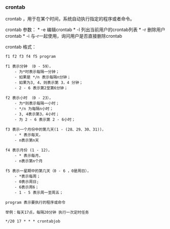 ### crontab ###

crontab ，用于在某个时间，系统自动执行指定的程序或者命令。

crontab 参数：
    * -e 编辑crontab
    * -l 列出当前用户的crontab列表
    * -r 删除用户crontab
    * -i 与-r一起使用，询问用户是否直接删除crontab

crontab 格式：
```
f1 f2 f3 f4 f5 program

f1 表示分钟 （0 - 59），
    - 为*时表示每隔一分钟；
    - 如果是 */n 表示每隔n分钟；
    - 如果为3, 4，则表示第 3，4 分钟；
    - 2 - 6 表示第2至第6分钟；

f2 表示小时 （0 - 23），
    - 为*则表示每隔一小时；
    - */n 为每隔n小时；
    - 3, 4表示第3，4小时；
    - 为 2 - 6 表示第 2 - 6小时；

f3 表示一个月份中的第几天(1 - (28、29、30、31))，
    - * 表示每天，
    - n表示第n天

f4 表示月份 (1 - 12)，
    - * 表示每月，
    - n表示第n个月

f5 表示一星期中的第几天（0 - 6 ，0是周日），
    - *表示每周；
    - 0表示周日; 
    - 6表示周6；
    - 1 - 5 表示周一至周五；
    
program 表示要执行的程序或命令

举例：每天17点，每隔20分钟 执行一次定时任务

*/20 17 * * * crontabjob

```